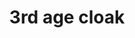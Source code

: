 ---
layout: item
title: 3rd age cloak
item-id: 12437
datatable: true
id: 12437
name: "3rd age cloak"
members: true
lowalch: 34000
highalch: 51000
examine: "A beautiful cloak woven by ancient tailors."
monsters:
  - id: 8633
    name: "The Mimic"
    members: true
    combat_level: 186
    wiki_url: "https://oldschool.runescape.wiki/w/The_Mimic"
    drops:
      - quantity: "1"
        rarity: 0.00019069412662090009
    image: "https://oldschool.runescape.wiki/images/thumb/f/f3/The_Mimic.png/250px-The_Mimic.png?b45f4"
---